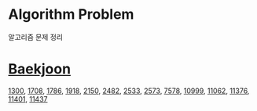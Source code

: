 # Algorithm Problem
알고리즘 문제 정리  

# [Baekjoon](https://acmicpc.net)  
[1300](./Baekjoon/1300/solve.md), [1708](./Baekjoon/1708/solve.md), [1786](./Baekjoon/1786/solve.md), [1918](./Baekjoon/1918/solve.md), [2150](./Baekjoon/2150/solve.md), [2482](./Baekjoon/2482/solve.md), [2533](./Baekjoon/2533/solve.md), [2573](./Baekjoon/2573/solve.md), [7578](./Baekjoon/7578/solve.md), [10999](./Baekjoon/10999/solve.md), [11062](./Baekjoon/11062/solve.md), [11376](./Baekjoon/11376/solve.md), [11401](./Baekjoon/11401/solve.md), [11437](./Baekjoon/11437/solve.md)  
